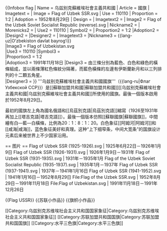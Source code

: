 
{{Infobox flag
| Name = 乌兹别克蘇維埃社會主義共和國
| Article = 國旗
| Imagetext = 
| Image = Flag of Uzbek SSR.svg
| Use = 110110
| Proportion = 1:2
| Adoption = 1952年8月29日
| Design = 
| Imagetext2 = 
| Image2 = Flag of the Uzbek Soviet Socialist Republic (reverse).svg
| Nickname2 = 
| Morenicks2 =
| Use2 = 110110
| Symbol2 =
| Proportion2 = 1:2
|Adoption2 = 
|Design2 = 
|Designer2 = 
| Imagetext3 = 
|Nickname3 = {{lang-uz|Oʻzbekiston davlat bayrogʻi}}	
|Image3 = Flag of Uzbekistan.svg	
|Use3 = 110110
|Symbol3 = 	
|Proportion3 = 1:2	
|Adoption3 = 1991年11月18日
|Design3 = 由三條分別為藍色、白色和綠色的橫條組成，並以兩條薄紅色條紋分隔著，而藍色橫條的左邊有伊斯蘭新月和以三列排列的十二顆五角星。	
|Designer3 =
}}
'''乌兹别克蘇維埃社會主義共和國國旗'''（{{lang-ru|Флаг Узбекской ССР}}）是[[蘇聯加盟共和國|蘇聯加盟共和國]][[乌兹别克蘇維埃社會主義共和國|乌兹别克蘇維埃社會主義共和國]]所使用的國旗。最後一個版本啟用於1952年8月29日。

最初的國旗左上角為國名俄語和[[烏茲別克語|烏茲別克語]]縮寫（1926至1931年再加上[[塔吉克語|塔吉克語]]）。最後一個版本仿照[[蘇聯國旗|蘇聯國旗]]，中間繪有白—藍—白橫條，比例為20：1：8：1：20。白色象征[[阿姆河|阿姆河]]和[[咸海|咸海]]，蓝色象征美好和真理。这种“上下细窄条，中间大宽条”的国旗设计元素后来被世界上不少国家沿用。

== 图片 ==
<gallery>
Flag of Uzbek SSR (1925-1926).svg | 1925年6月22日－1926年1月9日
Flag of Uzbek SSR (1926-1931).svg | 1926年1月9日－1931年
Flag of Uzbek SSR (1931-1935).svg | 1931年－1935年1月
Flag of the Uzbek Soviet Socialist Republic (1935-1937).svg | 1935年1月－1937年
Flag of Uzbek SSR (1937-1941).svg | 1937年－1941年1月16日
Flag of Uzbek SSR (1941-1952).svg | 1941年1月16日－1952年8月29日
File:Flag of the Uzbek SSR.svg | 1952年8月29日－1991年11月18日
File:Flag of Uzbekistan.svg | 1991年11月18日－1991年12月26日
</gallery>

{{Flag USSR}}
{{苏联小作品}}
{{旗帜小作品}}

[[Category:乌兹别克苏维埃社会主义共和国国家象征|Category:乌兹别克苏维埃社会主义共和国国家象征]]
[[Category:苏联加盟共和国国旗|Category:苏联加盟共和国国旗]]
[[Category:水平三色旗|Category:水平三色旗]]